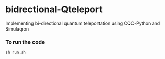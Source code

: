 # bidrectional-Qteleport
Implementing bi-directional quantum teleportation using CQC-Python and Simulaqron


### To run the code
```
sh run.sh
```